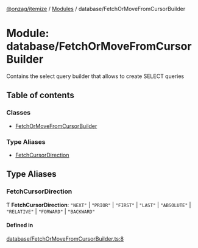[@onzag/itemize](../README.md) / [Modules](../modules.md) / database/FetchOrMoveFromCursorBuilder

# Module: database/FetchOrMoveFromCursorBuilder

Contains the select query builder that allows to create SELECT queries

## Table of contents

### Classes

- [FetchOrMoveFromCursorBuilder](../classes/database_FetchOrMoveFromCursorBuilder.FetchOrMoveFromCursorBuilder.md)

### Type Aliases

- [FetchCursorDirection](database_FetchOrMoveFromCursorBuilder.md#fetchcursordirection)

## Type Aliases

### FetchCursorDirection

Ƭ **FetchCursorDirection**: ``"NEXT"`` \| ``"PRIOR"`` \| ``"FIRST"`` \| ``"LAST"`` \| ``"ABSOLUTE"`` \| ``"RELATIVE"`` \| ``"FORWARD"`` \| ``"BACKWARD"``

#### Defined in

[database/FetchOrMoveFromCursorBuilder.ts:8](https://github.com/onzag/itemize/blob/73e0c39e/database/FetchOrMoveFromCursorBuilder.ts#L8)

